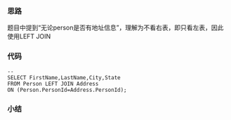 ### 思路

题目中提到“无论person是否有地址信息”，理解为不看右表，即只看左表，因此使用LEFT JOIN

### 代码

```mysql
-- 
SELECT FirstName,LastName,City,State 
FROM Person LEFT JOIN Address
ON (Person.PersonId=Address.PersonId);
```

### 小结